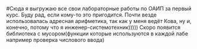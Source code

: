#Сюда я выгружаю все свои лабораторные работы по ОАИП за первый курс.
Буду рад, если кому-то это пригодится.
Почти везде использовалась адресная арифметика, так как у меня ведёт Кова, ну и, конечно, потому что я инженер-системотехник)))))
Скоро появится библиотека с мусором(функции которые используются в каждой лабе например проверка числового ввода)
